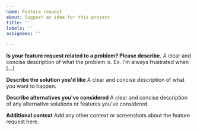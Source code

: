 ```yaml
---
name: Feature request
about: Suggest an idea for this project
title: ''
labels: ''
assignees: ''

---
```


**Is your feature request related to a problem? Please describe.**
A clear and concise description of what the problem is. Ex. I'm always frustrated when [...]



**Describe the solution you'd like**
A clear and concise description of what you want to happen.



**Describe alternatives you've considered**
A clear and concise description of any alternative solutions or features you've considered.



**Additional context**
Add any other context or screenshots about the feature request here.

